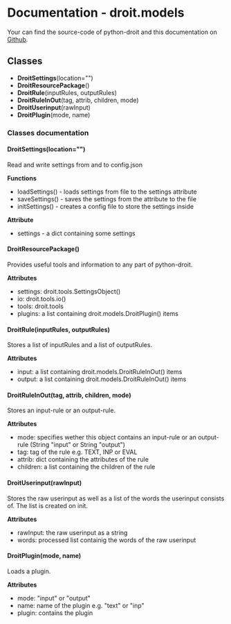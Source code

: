 # Documentation - droit.models
Your can find the source-code of python-droit and this documentation on [Github](https://github.com/jaybeejs/python-droit).


## Classes
- **DroitSettings**(location="")
- **DroitResourcePackage**()
- **DroitRule**(inputRules, outputRules)
- **DroitRuleInOut**(tag, attrib, children, mode)
- **DroitUserinput**(rawInput)
- **DroitPlugin**(mode, name)

### Classes documentation
#### DroitSettings(location="")
Read and write settings from and to config.json  
  
**Functions**

- loadSettings() - loads settings from file to the settings attribute
- saveSettings() - saves the settings from the attribute to the file
- initSettings() - creates a config file to store the settings inside

**Attribute**

- settings - a dict containing some settings

#### DroitResourcePackage()
Provides useful tools and information to any part of python-droit.

**Attributes**

- settings: droit.tools.SettingsObject()
- io: droit.tools.io()
- tools: droit.tools
- plugins: a list containing droit.models.DroitPlugin() items

#### DroitRule(inputRules, outputRules)
Stores a list of inputRules and a list of outputRules.

**Attributes**

- input: a list containing droit.models.DroitRuleInOut() items
- output: a list containing droit.models.DroitRuleInOut() items

#### DroitRuleInOut(tag, attrib, children, mode)
Stores an input-rule or an output-rule.

**Attributes**

- mode: specifies wether this object contains an input-rule or an output-rule (String "input" or String "output")
- tag: tag of the rule e.g. TEXT, INP or EVAL
- attrib: dict containing the attributes of the rule
- children: a list containing the children of the rule

#### DroitUserinput(rawInput)
Stores the raw userinput as well as a list of the words the userinput consists of. The list is created on init.

**Attributes**

- rawInput: the raw userinput as a string
- words: processed list containig the words of the raw userinput

#### DroitPlugin(mode, name)
Loads a plugin.

**Attributes**

- mode: "input" or "output"
- name: name of the plugin e.g. "text" or "inp"
- plugin: contains the plugin
